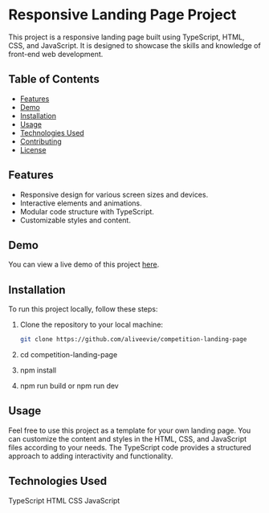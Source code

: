 # Responsive Landing Page Project

This project is a responsive landing page built using TypeScript, HTML, CSS, and JavaScript. It is designed to showcase the skills and knowledge of front-end web development.


## Table of Contents

- [Features](#features)
- [Demo](#demo)
- [Installation](#installation)
- [Usage](#usage)
- [Technologies Used](#technologies-used)
- [Contributing](#contributing)
- [License](#license)

## Features

- Responsive design for various screen sizes and devices.
- Interactive elements and animations.
- Modular code structure with TypeScript.
- Customizable styles and content.

## Demo

You can view a live demo of this project [here](https://650e4ed8bef72e65833eec61--transcendent-druid-eddde8.netlify.app/).

## Installation

To run this project locally, follow these steps:

1. Clone the repository to your local machine:

   ```bash
   git clone https://github.com/aliveevie/competition-landing-page

2. cd competition-landing-page
3. npm install
4. npm run build or npm run dev

## Usage
Feel free to use this project as a template for your own landing page. You can customize the content and styles in the HTML, CSS, and JavaScript files according to your needs. The TypeScript code provides a structured approach to adding interactivity and functionality.

## Technologies Used
TypeScript
HTML
CSS
JavaScript

